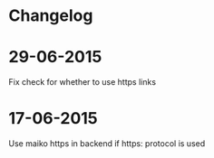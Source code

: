 Changelog
=========

# 29-06-2015

Fix check for whether to use https links

# 17-06-2015

Use maiko https in backend if https: protocol is used

